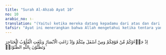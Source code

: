```yaml
---
title: "Surah Al-Ahzab Ayat 10"
no: 10
arabic_no: ١٠
translation: "(Yaitu) ketika mereka datang kepadamu dari atas dan dari bawahmu, dan ketika penglihatan(mu) terpana dan hatimu menyesak sampai ke tenggorokan dan kamu berprasangka yang bukan-bukan terhadap Allah."
tafsir: "Ayat ini menerangkan bahwa Allah mengetahui ketika tentara yang bersekutu datang dari bawah lembah, yaitu dari sebelah timur yang terdiri dari golongan Gathafan, penduduk Nejed, dan ikut pula beserta mereka Bani Quraidhah dan Bani an-Nadhir. Allah mengetahui pula kedatangan golongan yang bersekutu lain yang datang dari atas lembah dari sebelah barat yang terdiri dari orang-orang Quraisy dan pengikut-pengikutnya dari bermacam-macam suku dengan Bani Kinanah dan penduduk Tihamah. Dalam keadaan musuh mulai mengepung itu, timbullah rasa takut dan gentar terutama dalam hati orang-orang munafik yang ikut bersama-sama kaum Muslimin. Mata mereka terbelalak dan kerongkongan mereka terasa tersumbat akibat ketakutan, dan timbul dalam hati mereka was-was, ragu-ragu, dan berbagai prasangka. Bahkan di antara mereka ada yang telah menduga bahwa kaum Muslimin akan dikalahkan oleh tentara sekutu, mengingat jumlah mereka yang jauh lebih banyak jika dibandingkan dengan jumlah kaum Muslimin.\n\nAdapun orang-orang yang beriman percaya benar akan janji Allah, bahwa Rasulullah saw dan kaum Muslimin akan memenangkan peperangan itu, dan pertolongan Allah pasti datang, serta mereka percaya benar akan kekuasaan dan kebesaran-Nya. Sedang orang-orang munafik berprasangka bahwa kaum Muslimin dan agama Islam akan hancur dan binasa. Kaum musyrik Mekah akan menaklukkan kota Medinah dan mengembalikannya kepada keadaan masa Jahiliah."
---
```

اِذْ جَاۤءُوْكُمْ مِّنْ فَوْقِكُمْ وَمِنْ اَسْفَلَ مِنْكُمْ وَاِذْ زَاغَتِ الْاَبْصَارُ وَبَلَغَتِ الْقُلُوْبُ الْحَنَاجِرَ وَتَظُنُّوْنَ بِاللّٰهِ الظُّنُوْنَا۠   ۗ